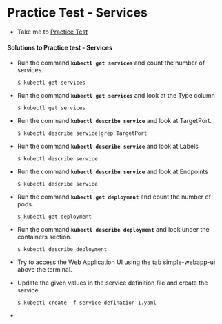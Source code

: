 # Practice Test - Services
  - Take me to [Practice Test](https://kodekloud.com/courses/539883/lectures/9816583)

#### Solutions to Practice test - Services

- Run the command **`kubectl get services`** and count the number of services.
  ```
  $ kubectl get services
  ```
- Run the command **`kubectl get services`** and look at the Type column
  ```
  $ kubectl get services
  ```
- Run the command **`kubectl describe service`** and look at TargetPort.
  ```
  $ kubectl describe service|grep TargetPort
  ```
- Run the command **`kubectl describe service`** and look at Labels
  ```
  $ kubectl describe service
  ```
- Run the command **`kubectl describe service`** and look at Endpoints
  ```
  $ kubectl describe service
  ```
- Run the command **`kubectl get deployment`** and count the number of pods.
  ```
  $ kubectl get deployment
  ```
- Run the command **`kubectl describe deployment`** and look under the containers section.
  ```
  $ kubectl describe deployment
  ```
- Try to access the Web Application UI using the tab simple-webapp-ui above the terminal.

- Update the given values in the service definition file and create the service.
  ```
  $ kubectl create -f service-defination-1.yaml
  ```
- 









 
